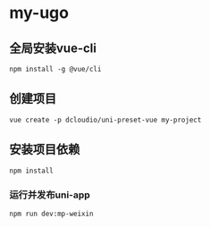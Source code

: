 # my-ugo

##  全局安装vue-cli

```shell
npm install -g @vue/cli
```

##  创建项目

```shell
vue create -p dcloudio/uni-preset-vue my-project
```

##  安装项目依赖

```shell
npm install
```

### 运行并发布uni-app

```shell
npm run dev:mp-weixin
```
